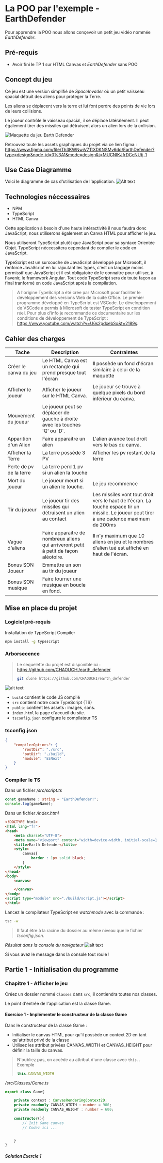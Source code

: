 # La POO par l'exemple - EarthDefender

Pour apprendre la POO nous allons conçevoir un petit jeu vidéo nommée *EarthDefender*.


## Pré-requis
- Avoir fini le TP 1 sur HTML Canvas et *EarthDefender* sans POO

## Concept du jeu
Ce jeu est une version simplifié de *SpaceInvader* où un petit vaisseau spacial détruit des aliens pour proteger la Terre.

Les aliens se déplacent vers la terre et lui font perdre des points de vie lors de leurs collisions. 

Le joueur contrôle le vaisseau spacial, il se déplace latéralement. Il peut également tirer des missiles qui détruisent alors un alien lors de la collision.

![Maquette du jeu Earth Defender](<EarthDefender maquette.png>)

Retrouvez toute les assets graphiques du projet via ce lien figma : https://www.figma.com/file/Th3KWNwiV7TtXDKNSMv6do/EarthDefender?type=design&node-id=0%3A1&mode=design&t=MUCNIKJfrDGeNUtj-1

## Use Case Diagramme
Voici le diagramme de cas d'utilisation de l'application.
![Alt text](EarthDefenderUseCase.png)

## Technologies néccessaires

- NPM
- TypeScript
- HTML Canva

Cette application à besoin d'une haute intéractivité il nous faudra donc JavaScript, nous utiliserons également un Canva HTML pour afficher le jeu.

Nous utiliseront TypeScript plutôt que JavaScript pour sa syntaxe Orientée Objet. TypeScript néccessitera cependant de compiler le code en JavaScript.

TypeScript est un surcouche de JavaScript développé par Microsoft, il renforce JavaScript en lui rajoutant les types, c'est un langage moins permissif que JavaScript et il est obligatoire de le connaitre pour utiliser, à l'avenir, le framework Angular. Tout code TypeScript sera de toute façon au final tranformé en code JavaScript après la compilation.

> A l'origine TypeScript a été crée par Microsoft pour faciliter le développement des versions Web de la suite Office. Le premier programme développé en TypeScript est VSCode. Le développement de VSCode a permis à Microsoft de tester TypeScript en condition réel. Pour plus d'info je recommande ce documentaire sur les conditions de développement de TypeScript : https://www.youtube.com/watch?v=U6s2pdxebSo&t=2189s.

## Cahier des charges
|Tache|Description|Contraintes|
|-|-|-|
| Créer le canva du jeu | Le HTML Canva est un rectangle qui prend presque tout l'écran | Il possède un fond d'écran similaire à celui de la maquette |
|Afficher le joueur| Afficher le joueur sur le HTML Canva. | Le joueur se trouve à quelque pixels du bord inférieur du canva.|
| Mouvement du joueur| Le joueur peut se déplacer de gauche à droite avec les touches 'Q' ou 'D'.|
| Apparition d'un Alien |Faire apparaitre un alien | L'alien avance tout droit vers le bas du canva.|
|Afficher la Terre | La terre possède 3 PV | Afficher les pv restant de la terre |
| Perte de pv de la terre | La terre perd 1 pv si un alien la touche |
| Mort du joueur | Le joueur meurt si un alien le touche. | Le jeu recommence |
| Tir du joueur| Le joueur tir des missiles qui détruisent un alien au contact | Les missiles vont tout droit vers le haut de l'écran. La touche espace tir un missile. Le joueur peut tirer à une cadence maximum de 200ms |
| Vague d'aliens | Faire apparaitre de nombreux aliens qui arriveront petit à petit de façon aléotoire. |  Il n'y maximum que 10 aliens en jeu et le nombres d'alien tué est affiché en haut de l'écran. |
| Bonus SON Joueur | Emmettre un son au tir du joueur |
| Bonus SON musique | Faire tourner une musique en boucle en fond. |

## Mise en place du projet

### Logiciel pré-requis
Installation de TypeScript Compiler
```bash
npm install -g typescript
```
### Arborsecence

> Le sequelette du projet est disponible ici : https://github.com/CHAOUCHI/earth_defender
>```bash
>git clone https://github.com/CHAOUCHI/earth_defender
>```

![alt text](image-1.png)
- `build` contient le code JS compilé
- `src` contient notre code TypeScript (TS)
- `public` contient les assets : images, sons.
- `index.html` la page d'accueil du site.
- `tsconfig.json` configure le compilateur TS

### tsconfig.json
```json
{
    "compilerOptions": {
        "rootDir": "./src",
        "outDir": "./build",
        "module": "ESNext"
    }
}
```
### Compiler le TS
Dans un fichier */src/script.ts*
```ts
const gameName : string = "EarthDefender!";
console.log(gameName);
```
Dans un fichier */index.html*
```html
<!DOCTYPE html>
<html lang="fr">
<head>
    <meta charset="UTF-8">
    <meta name="viewport" content="width=device-width, initial-scale=1.0">
    <title>Earth Defender</title>
    <style>
        canvas{
            border : 1px solid black;
        }
    </style>
</head>
<body>
    <canvas>

    </canvas>
</body>
<script type="module" src="./build/script.js"></script>
</html>
```

Lancez le compilateur TypeScript en *watchmode* avec la commande :
```bash
tsc -w
```
> Il faut être à la racine du dossier au même niveau que le fichier *tsconfig.json*.

*Résultat dans la console du navigateur*
![alt text](image-7.png)

Si vous avez le message dans la console tout roule !

## Partie 1 - Initialisation du programme

### Chapitre 1 - Afficher le jeu
Créez un dossier nommé `Classes` dans `src`, il contiendra toutes nos classes.

Le point d'entrée de l'application est la classe Game.

#### Exercice 1 - Implémenter le constructeur de la classe Game

Dans le constructeur de la classe Game :
- Initialiser le canvas HTML pour qu'il possède un context 2D en tant qu'attribut privé de la classe
- Utilisez les attribut privées CANVAS_WIDTH et CANVAS_HEIGHT pour définir la taille du canvas.

> N'oubliez pas, on accède au attribut d'une classe avec `this.`.
> Exemple
> ```ts
> this.CANVAS_WIDTH
>```

*/src/Classes/Game.ts*
```ts
export class Game{

    private context : CanvasRenderingContext2D;
    private readonly CANVAS_WIDTH : number = 900;
    private readonly CANVAS_HEIGHT : number = 600;
    
    constructor(){
        // Init Game canvas
        // Codez ici ...


    }
}
```

##### Solution Exercie 1
<pre>




</pre>
*/src/Classes/Game.ts*
```ts
export class Game{
    /**
     * Public attributs
     */


    /**
     * Private attributs
     */
    private context : CanvasRenderingContext2D;
    private readonly CANVAS_WIDTH : number = 900;
    private readonly CANVAS_HEIGHT : number = 600;
    
    constructor(){
        // Init Game canvas
        const canvas : HTMLCanvasElement = document.querySelector("canvas");
        canvas.height = this.CANVAS_HEIGHT;
        canvas.width = this.CANVAS_WIDTH;
        this.context = canvas.getContext("2d");
    }
}
```

J'importe ensuite la classe Game pour instancier une partie dans le fichier script.ts.

*src/script.ts*
```ts
import {Game} from "./Classes/Game.js";

const game = new Game();
```
> Pour éviter les soucis de type de fichier lors de l'import des scripts par le navigateur, précisez bien `Game.js` et non `Game.ts` dans l'import.
> Ce sera le nom final du script après compilation et c'est de ce nom dont le navigateur aura besoin.

La méthode `Game.start()` lancera le jeu c'est donc dans cette méthode que nous allons, pour l'instant, colorier le fond du jeu.

J'ajoute la méthode `Game.start()`.

#### Exercice 2 - Colorier le fond du canvas
Coloriez le fond du canvas dans la méthode `Game.start()`.

Utilisez le code hexa : `#141414` comme couleur.

*src/Classes/Game.ts*
```ts
export class Game{
    // Public attributs
    
    // Private attributs
    private context : CanvasRenderingContext2D;
    private readonly CANVAS_WIDTH : number = 900;
    private readonly CANVAS_HEIGHT : number = 600;
    
    constructor(){
        // Init Game canvas
        const canvas : HTMLCanvasElement = document.querySelector("canvas");
        canvas.height = this.CANVAS_HEIGHT;
        canvas.width = this.CANVAS_WIDTH;
        this.context = canvas.getContext("2d");
    }

    // Public methods

    public start() : void{
        //Codez ici ...

    }
}
```
##### Solution Exercice 2
<pre>



</pre>
*src/Classes/Game.ts*
```ts
export class Game{
    // Public attributs
    
    // Private attributs
    private context : CanvasRenderingContext2D;
    private readonly CANVAS_WIDTH : number = 900;
    private readonly CANVAS_HEIGHT : number = 600;
    
    constructor(){
        // Init Game canvas
        const canvas : HTMLCanvasElement = document.querySelector("canvas");
        canvas.height = this.CANVAS_HEIGHT;
        canvas.width = this.CANVAS_WIDTH;
        this.context = canvas.getContext("2d");
    }

    // Public methods

    public start() : void{
        // Clear context
        this.context.clearRect(0,0,this.CANVAS_WIDTH,this.CANVAS_HEIGHT);
        this.context.fillStyle = "#141414";
        this.context.fillRect(0,0,this.CANVAS_WIDTH,this.CANVAS_HEIGHT);
    }
}
```

Et je l'appel dans `script.ts` pour lancer le jeu.

*src/script.ts*
```ts
import {Game} from "./Classes/Game.js";

const game = new Game();
game.start();
```

*Résultat :  un canvas noir*
![alt text](image-8.png)

### Chapitre 2 - Créer et afficher un GameObject
Nous allons maintenant afficher notre premier GameObject à l'écran.

Nous allons avoir besoin d'image pour nos `GameObjects`.
Vous pouvez donc copier les assets graphiques qui se trouve dans le lien figma dans un dossier `/public/assets/images`.
Voici une image par défaut pour les GameObject

*DefaultGameObject.png*
![alt text](DefaultGameObject.png)

> Si vous utilisez le sequelette de l'appli vous avez d'office tout les assets inclus.

Importez l'image dans le fichier index.html

*index.html*
```html
<!DOCTYPE html>
<html lang="fr">
<head>
    <meta charset="UTF-8">
    <meta name="viewport" content="width=device-width, initial-scale=1.0">
    <title>Earth Defender</title>
    <style>
        canvas{
            border : 1px solid black;
        }
    </style>
</head>
<body>
    <img src="./public/images/DefaultGameObject.png" id="asset_default" hidden>
    <canvas>

    </canvas>
</body>
<script type="module" src="./build/script.js"></script>
</html>
```

#### Attendre le chargement des images

Le jeu doit se lancer une fois toutes les images chargées.
Il faut donc attendre le chargement de la page avec la fonction `window.onload` avant de démarrer le jeu.

*/src/script.ts*
```ts
import {Game} from "./Classes/Game.js";

window.onload = ()=>{
    const game = new Game();
    game.start();
}
```

#### Créer un GameObject

En POO tout doit être une classe. Chaque classe à sa propre résponsiabilité. Game s'occupe de l'affichage correcte du Jeu et de ses éléments. La classe GameObject quant a elle s'occupe d'un GameObject : sa position, son image, sa vie.

Dans un dossier */src/Classes/GameObjects* créez un fichier nommé *GameObject.ts*

*src/Classes/GameObjects/GameObject.ts*
```ts
export class GameObject{

    constructor(){
    }
}
```

#### La position d'un GameObject
La position d'un GameObject est défini par deux number x et y.
Créez donc un interface Position qui possède deux attributs x et y;

*/src/Classes/Position.ts*
```ts
export interface Position{
    x : number;
    y : number;
}
```

Ajoutez ensuite une position à notre GameObject.

*/src/Classes/GameObjects/GameObject.ts*
```ts
import { Position } from "../Position.js";

export class GameObject{
    
    private position : Position;
    
    constructor(){
        this.position = {
            x : 0,
            y : 0
        };
    }
}
```

En POO la chose la plus important est l'encapsulation. Les attributs d'une classe sont privés et pourront éventuellement être modifiés via des méthodes publiques *getter* et *setter*.

#### L'image d'un GameObject

> Assurez vous qu'une balise image avec pour id *asset_default* existe dans le index.html

Notre jeu contiendra de nombreux assets graphique. En POO chaque classe a sa propre responsabilité; il faut donc créer une classe `Assets` qui gère les assets graphiques.

*/src/Classes/Assets.ts*
```ts
export class Assets{
    public static getDefaultImage(){
        const image : HTMLImageElement = document.querySelector("img#asset_default");
        if(image == null){
            throw Error("No assets found");
        }
        return image;
    }
}
```
> Notez que nous provoquons une erreur si l'image n'est pas trouvée. La bonne pratique veux que l'on privilégie `throw` en cas d'erreur plutôt qu'une valeur de retour comme `null` ou `false`.

> Assets n'est qu'une facade pour récupérer des données à l'inverse de GameObject qui représente un élément du jeu. Je ne vais donc jamais directement instancier la classe Assets, ses méthodes sont donc *static*.
> Une méthode static est accéssible directement en tant qu'attribut de la classe. Pas besoin donc de l'instancier avec `new`.

Une fois la fonction *getter* ajoutée je peux m'en servir dans le constructeur de `GameObject`.

```ts
import { Assets } from "../Assets.js";
import { Position } from "../Position.js";

export class GameObject{
    
    private position : Position;
    private image : HTMLImageElement;
    
    constructor(){
        this.position = {
            x : 0,
            y : 0
        };
        this.image = Assets.getDefaultImage();
    }
}
```
#### Affichage du GameObject
Pour afficher le `GameObject` je veux ajouter une méthode `draw` à la classe `Game` qui utilise la méthode `context.drawImage()`.

J'ai besoin d'une image et de la position du GameObject pour dessiner un GameObject dans le canvas. Seulement ces données sont privées. Je vais donc créer des *getter* dans la classe GameObject.

```ts
import { Assets } from "../Assets.js";
import { Position } from "../Position.js";

export class GameObject{
    
    private position : Position;
    private image : HTMLImageElement;
    
    constructor(){
        this.position = {
            x : 0,
            y : 0
        };
        this.image = Assets.getDefaultImage();
    }

    // Getter d'image et de position
    public getImage() : HTMLImageElement{
        return this.image;
    }
    public getPosition() : Position{
        return this.position;
    }
}
```

J'ajoute ensuite la méthode `Game.draw` pour dessiner un GameObject.

Elle prend  en paramètre un GameObject et le dessine avec la méthode `context.drawImage()` :

##### Exercice 3 - Dessiner un GameObject
Completez la méthode Game.draw() en utilisant `this.context.drawImage()` pour dessiner le `GameObject` passé en paramètre de la méthode.

```ts
import { GameObject } from "./GameObjects/GameObject.js";

export class Game{
    // Public attributs
    
    // Private attributs
    private context : CanvasRenderingContext2D;
    private readonly CANVAS_WIDTH : number = 900;
    private readonly CANVAS_HEIGHT : number = 600;
    
    constructor(){
        // Init Game canvas
        const canvas : HTMLCanvasElement = document.querySelector("canvas");
        canvas.height = this.CANVAS_HEIGHT;
        canvas.width = this.CANVAS_WIDTH;
        this.context = canvas.getContext("2d");
    }

    // Public methods

    public start() : void{
        // Clear context
        this.context.clearRect(0,0,this.CANVAS_WIDTH,this.CANVAS_HEIGHT);
        this.context.fillStyle = "#141414";
        this.context.fillRect(0,0,this.CANVAS_WIDTH,this.CANVAS_HEIGHT);
    }

    //  La fonction draw qui affiche un gameObject
    private draw(gameObject : GameObject){
        // Codez ici
        // ...
    }
}
```
##### Solution Exercice 3
```ts
import { GameObject } from "./GameObjects/GameObject.js";

export class Game{
    // Public attributs
    
    // Private attributs
    private context : CanvasRenderingContext2D;
    private readonly CANVAS_WIDTH : number = 900;
    private readonly CANVAS_HEIGHT : number = 600;
    
    constructor(){
        // Init Game canvas
        const canvas : HTMLCanvasElement = document.querySelector("canvas");
        canvas.height = this.CANVAS_HEIGHT;
        canvas.width = this.CANVAS_WIDTH;
        this.context = canvas.getContext("2d");
    }

    // Public methods

    public start() : void{
        // Clear context
        this.context.clearRect(0,0,this.CANVAS_WIDTH,this.CANVAS_HEIGHT);
        this.context.fillStyle = "#141414";
        this.context.fillRect(0,0,this.CANVAS_WIDTH,this.CANVAS_HEIGHT);
    }

    //  La fonction draw qui affiche un gameObject
    private draw(gameObject : GameObject){
        this.context.drawImage(
            gameObject.getImage(),
            gameObject.getPosition().x,
            gameObject.getPosition().y,
            gameObject.getImage().width,
            gameObject.getImage().height
        );
    }
}
```

Il ne me reste plus qu'à utiliser cette méthode dans la méthode `Game.start()`.

```ts
public start() : void{
        // Clear context
        this.context.clearRect(0,0,this.CANVAS_WIDTH,this.CANVAS_HEIGHT);
        this.context.fillStyle = "#141414";
        this.context.fillRect(0,0,this.CANVAS_WIDTH,this.CANVAS_HEIGHT);

        // J'instancie un GameObject
        const gameObject = new GameObject();
        // Je le déssine
        this.draw(gameObject);
}
```

*Résultat un beau game object*
![alt text](image-9.png)

## Partie 2 - La boucle d'événement
La boucle d'événement est une fonction qui est appelée en boucle à un certain interval de temps.

Elle contiendra toute les actions qui doivent perdurer tout au long du jeu comme les déplacements, les inputs et les collisions.

Chaque tour de la boucle est une `frame` de jeu.

### Chapitre 3 - La boucle d'événement
Pour l'instant nous allons simplement afficher un `console.log()` en boucle toute les 10ms (soit 100fps).

Ajoutez la méthode privée `loop()` dans la classe Game.
```ts
private loop(){
    setInterval(()=>{
        console.log("Frame!");
    },10);
    // 1frame/10ms ---> 100frames/1000ms ---> 100frames/1s
}
```
Puis appelez la dans `Game.start()` :
```ts
import { GameObject } from "./GameObjects/GameObject.js";

export class Game{
    // Public attributs
    
    // Private attributs
    private context : CanvasRenderingContext2D;
    private readonly CANVAS_WIDTH : number = 900;
    private readonly CANVAS_HEIGHT : number = 600;
    
    constructor(){
        // Init Game canvas
        const canvas : HTMLCanvasElement = document.querySelector("canvas");
        canvas.height = this.CANVAS_HEIGHT;
        canvas.width = this.CANVAS_WIDTH;
        this.context = canvas.getContext("2d");
    }

    // Public methods
    public start() : void{
        // Clear context
        this.context.clearRect(0,0,this.CANVAS_WIDTH,this.CANVAS_HEIGHT);
        this.context.fillStyle = "#141414";
        this.context.fillRect(0,0,this.CANVAS_WIDTH,this.CANVAS_HEIGHT);

        const gameObject = new GameObject();
        this.draw(gameObject);
        
        
        // Start the game loop
        this.loop();
    
    
    }
    
    private draw(gameObject : GameObject){
        this.context.drawImage(
            gameObject.getImage(),
            gameObject.getPosition().x,
            gameObject.getPosition().y,
            gameObject.getImage().width,
            gameObject.getImage().height
        );
    }

    private loop(){
        setInterval(()=>{
            console.log("Frame!");
        },10); 
        // 1frame/10ms ---> 100frames/1000ms ---> 100frames/1s
    }
}
```

### Chapitre 4 - Afficher le joueur
Le joueur est un `GameObject`. Seulement à l'avenir nous aurons de nombreux autres `GameObject` comme des Aliens, des Laser, etc.

Il nous faut donc créer un classe `Player` qui est une spécialisation de la classe `GameObject`. Elle possèdera toutes les capacitées spécifique au `Player` sans pour autant définir celles des autres `GameObjects`.

#### L'asset image du Player
Ajoutez l'asset dans le `index.html` et ajoutez un *getter* dans la classe `Assets`.
```html
<!DOCTYPE html>
<html lang="fr">
<head>
    <meta charset="UTF-8">
    <meta name="viewport" content="width=device-width, initial-scale=1.0">
    <title>Earth Defender</title>
    <style>
        canvas{
            border : 1px solid black;
        }
    </style>
</head>
<body>
    <img src="./public/images/DefaultGameObject.png" id="asset_default" hidden>
    <img src="./public/images/Player.png" id="asset_player" hidden>
    <canvas>

    </canvas>
</body>
<script type="module" src="./build/script.js"></script>
</html>
```

##### Exercice 4 - la méthode getPlayerImage()
Ajoutez une autre méthode static à la classe `Assets` qui renvoie l'image `Player.png`.

*/src/Classes/Assets.ts*
```ts
export class Assets{
    public static getDefaultImage() : HTMLImageElement{
        const image : HTMLImageElement = document.querySelector("img#asset_default");
        if(image == null){
            throw Error("No assets found");
        }
        return image;
    }
    // Ajout du getter d'asset player
    public static getPlayerImage() : HTMLImageElement{
        // Codez ici ...



    }
}
```

##### Solution Exercice 4
<pre>





</pre>

*/src/Classes/Assets.ts*
```ts
export class Assets{
    public static getDefaultImage() : HTMLImageElement{
        const image : HTMLImageElement = document.querySelector("img#asset_default");
        if(image == null){
            throw Error("No assets found");
        }
        return image;
    }
    // Ajout du getter d'asset player
    public static getPlayerImage() : HTMLImageElement{
        const image : HTMLImageElement = document.querySelector("img#asset_player");
        if(image == null){
            throw Error("No assets found");
        }
        return image;
    }
}
```

#### Fournir le jeu au GameObject
Les `GameObjects` auront parfois besoin d'infos venant du jeu comme la taille du canvas par exemple.

Il faut donc modifier le constructeur de `GameObject` pour qu'il prennent en paramètre l'instance de `Game`.

*/src/Classes/GamesObjets/GameObject.ts*
```ts
private game : Game;
constructor(game : Game){
    this.position = {
        x : 0,
        y : 0
    };
    this.image = Assets.getDefaultImage();
    this.game = game;
}
```

Et je lui rajoute un *getter* public pour que les `GameObjects` puissent accéder au `Game`.

```ts
public getGame() : Game{
    return this.game;
}
```

Je rajoute également les *setters* de position et d'image pour que la classe fille `Player` définisse sa propre image et sa propre position.

> En effet un attribut privé est privé même de ses enfants.

Classe complète :
```ts
import { Assets } from "../Assets.js";
import { Game } from "../Game.js";
import { Position } from "../Position.js";

export class GameObject{
    
    private position : Position;
    private image : HTMLImageElement;
    private game : Game;
    constructor(game : Game){
        this.position = {
            x : 0,
            y : 0
        };
        this.image = Assets.getDefaultImage();
        this.game = game;
    }

    public getImage() : HTMLImageElement{
        return this.image;
    }
    public getPosition() : Position{
        return this.position;
    }
    public getGame() : Game{
        return this.game;
    }
    public setImage(image : HTMLImageElement){
        this.image = image;
    }
    public setPosition(position : Position){
        this.position = position;
    }
}
```

#### La classe Player hérite de GameObject
Pour créer la classe `Player` à partir de la classe `GameObject` nous allons la faire hériter de `GameObject` avec le mot clé `extends`;
```ts
import { GameObject } from "./GameObject.js";

export class Player extends GameObject{
}
```

Nous voulons que le `Player` puissent gérer indépendement son initialisation (image, position).

Pour ceci la classe `GameObject` va lui fournir une méthode auquel lui seul aura accès. Une méthode `protected`.

> Les méthodes `protected` sont des méthodes accéssibles uniquement de la classe mère et de ses enfants.

Dans la classe `GameObject` ajoutez une méthode `protected start()` :

*/src/Classes/GameObjects/GameObject.ts*
```ts
protected start(){ }
```
J'appel ensuite cette méthode dans le constructeur.
```ts
constructor(game : Game){
    this.position = {
        x : 0,
        y : 0
    };
    this.image = Assets.getDefaultImage();
    this.game = game;
    // J'appel start
    this.start();
}
```
Je laisse la méthode `start` vide car se sera à une classe fille comme `Player`, `Alien` ou `Laser` de la remplir avec n'importe quelle actions qu'elles voudra effectuer.

Dans le cas de Player, il veut définir sa propre image et sa position en bas au centre de l'écran.

Je remplis (j'implémente) donc la méthode `start` dans la Player.

##### Exercice 5 - Positioner le joueur
Grâce à la méthode GameObject.setPosition() et au constante CANVAS.WIDTH et CANVAS_HEIGHT positionez le joueur au centre bas du canvas à 10px du bord.

```ts
import { Assets } from "../Assets.js";
import { GameObject } from "./GameObject.js";

export class Player extends GameObject{
    protected start(): void {
        this.setImage(Assets.getPlayerImage());
        // Codez ici ....



    }
}
```

##### Solution Exercice 5
<pre>








</pre>

```ts
import { Assets } from "../Assets.js";
import { GameObject } from "./GameObject.js";

export class Player extends GameObject{
    protected start(): void {
        this.setImage(Assets.getPlayerImage());
        this.setPosition({
            x : this.getGame().CANVAS_WIDTH/2,
            y : this.getGame().CANVAS_HEIGHT - this.getImage().height - 10
        });
    }
}
```

#### Dessiner le joueur 
De la même façon que j'ai dessiné un `GameObject` par défaut tout à l'heure je créer un `Player` dans la méthode `Game.start()`.


#### Exercice 6 - Dessiner le joueur
Complétez le code ci-dessous pour déssiner le joueur.

Le `player` est un attribut privée de la classe `Game`.

```ts
private player : Player;
public start() : void{
        this.context.clearRect(0,0,this.CANVAS_WIDTH,this.CANVAS_HEIGHT);
        this.context.fillStyle = "#141414";
        this.context.fillRect(0,0,this.CANVAS_WIDTH,this.CANVAS_HEIGHT);

        // J'instancie le Player avec new
        // codez ici..

        // Je le dessine avec this.draw
        // codez ici..

        this.loop();
    }
```
#### Solution Exercice 6
<pre>









</pre>
```ts
private player : Player;
public start() : void{
        this.context.clearRect(0,0,this.CANVAS_WIDTH,this.CANVAS_HEIGHT);
        this.context.fillStyle = "#141414";
        this.context.fillRect(0,0,this.CANVAS_WIDTH,this.CANVAS_HEIGHT);

        // J'instancie le GameObject
        this.player = new Player(this);
        // Je le dessine
        this.draw(player);

        this.loop();
    }
```

### Chapitre 5 - Déplacer le joueur
Pour déplacer le joueur je dois :
- Modifier la position du joueur à chaque *frame* dans la boucle d'événement.
- Redessiner le joueur à chaque *frame* de la boucle d'évenement

#### Effectuer une action à chaque frame
Nous voulons donner au `Player` la liberté de mettre à jour sa position à chaque *frame* du jeu.

Pour ceci nous allons, comme pour `GameObject.start()`, créer une méthode `protected` nommée `GameObject.update()` qui sera appelée à chaque frame dans le `setInterval()`.

*Dans GameObject.ts*
```ts
protected update(){}
```

Il faut appeler cette méthode dans le `setInterval` de la méthode `Game.loop()`. 
La méthode `GameObject.update()` étant `protected` il nous faut ajouter un méthode publique pour y accéder depuis `Game`.
```ts
protected update(){}
public callUpdate(){
    this.update();
}
```

Nous pouvons ensuite appeler la méthode `callUpdate` à chaque frame.

```ts
    private loop(){
        setInterval(()=>{
            console.log("Frame!");
            
            this.player.callUpdate();

        },10); // 1frame/10ms ---> 100frames/1000ms ---> 100frames/1s
    }
```

La méthode `GameObject.update` permet maintenant à n'importe quel `GameObject` d'effectuer des actions à chaque frame.

C'est une partie centrale de notre jeu.

#### Exercice 7 - Déplacer le joueur

Déplaçez le joueur de *10px* par *frame* dans la méthode `GameObject.update()`.

```ts
import { Assets } from "../Assets.js";
import { Input } from "../Input.js";
import { GameObject } from "./GameObject.js";

export class Player extends GameObject{
    private speed : number = 10;

    protected start(): void {
        this.setImage(Assets.getPlayerImage());
        this.setPosition({
            x : this.getGame().CANVAS_WIDTH/2,
            y : this.getGame().CANVAS_HEIGHT - this.getImage().height - 10
        });
    }
    protected update(): void {
        // Codez ici ...



    }
}
```

#### Solution Exercice 7
<pre>











</pre>
```ts
import { Assets } from "../Assets.js";
import { Input } from "../Input.js";
import { GameObject } from "./GameObject.js";

export class Player extends GameObject{
    private speed : number = 10;

    protected start(): void {
        this.setImage(Assets.getPlayerImage());
        this.setPosition({
            x : this.getGame().CANVAS_WIDTH/2,
            y : this.getGame().CANVAS_HEIGHT - this.getImage().height - 10
        });
    }
    protected update(): void {
        this.setPosition({
            x : this.getPosition().x += this.speed,
            y : this.getPosition().y
        })
    }
}
```

La position du joueur est maintenant mise à jour à chaque *frame*.

*Mais le joueur n'est pas redessiné à chaque frame*.

Il faut donc le faire :

*/src/Classes/Games.ts*
```ts
private loop(){
    setInterval(()=>{
        console.log("Frame!");
        // J'efface la frame précedente.
        this.context.clearRect(0,0,this.CANVAS_WIDTH,this.CANVAS_HEIGHT);
        this.context.fillStyle = "#141414";
        this.context.fillRect(0,0,this.CANVAS_WIDTH,this.CANVAS_HEIGHT);
        
        //  Je redessine le joueur à chaque frame
        this.draw(this.player);

        // Je met à jour le joueur
        this.player.callUpdate();

    },10); // 1frame/10ms ---> 100frames/1000ms ---> 100frames/1s
}
```
Le joueur devrait à présent se déplacer tout seul vers la droite de l'écran.

### Chapitre 6 - Lire les inputs du clavier
#### Exercice 8 - Lire les inputs du clavier
Au même titre que la classe `Assets` s'occupe des images la classe `Input` s'occupe des entrées du clavier.

Dans la méthode `Input.listen()` réagisez au événements `keydown` et `keyup` pour définir la valeur de axisX.

- Si le joueur n'appuie sur aucune touche **axisX est égal à 0**
- Si le joueur appuie sur `d` ou `D` **axisX est égal à 1**
- Si le joueur appuie sur `q` ou `Q` **axisX est égal à -1**

*/src/Classes/Input.ts*
```ts
export class Input{
    private static axisX : Direction = 0;
    public static getAxisX(){
        return this.axisX;
    }
    public static listen(){
        // Codez ici ...


















    }
}

type Direction = 0 | 1 | -1;
```

#### Solution Exercice 8
<pre>












</pre>

*/src/Classes/Input.ts*
```ts
export class Input{
    private static axisX : Direction = 0;
    public static getAxisX(){
        return this.axisX;
    }
    public static listen(){
        // Key Down
        document.addEventListener("keydown",(event)=>{
            switch (event.key) {
                // Go right
                case "d":
                case "D":
                    Input.axisX = 1;
                    break;
                // Go left
                case "q":
                case "Q":
                    Input.axisX = -1;
                    break;
                default:
                    break;
            }
        });

        // Key Realeased
        document.addEventListener("keyup",(event)=>{
            switch (event.key) {
                // Player Stops
                case "d":
                case "D":
                case "q":
                case "Q":
                    Input.axisX = 0;
                break;
                default:
                    break;
            }
        });
    }
}

type Direction = 0 | 1 | -1;
```

Il faut maintenant écouter les *inputs*.

J'appel la méthode `Input.listen()` dans la méthode `Game.start()` pour écouter les input clavier du joueur.
```ts
 // Public methods
    public start() : void{
        // Clear context
        this.context.clearRect(0,0,this.CANVAS_WIDTH,this.CANVAS_HEIGHT);
        this.context.fillStyle = "#141414";
        this.context.fillRect(0,0,this.CANVAS_WIDTH,this.CANVAS_HEIGHT);

        this.player = new Player(this);
        this.draw(this.player);

        // Listen to input
        Input.listen();
        // Start game loop
        this.loop();
    }
```

#### Exercice 9 - Utilisez l'axisX pour déplacer le Player

La méthode `Input.getAxisX()` permet de savoir si le joueur va à gauche ou à droite via une `Direction` (0, 1 ou -1).

- 0 signifie immobile
- -1, la gauche
- 1, la droite

Je peux multiplier cette direction par la vitesse de déplacement du joueur pour le faire bouger à droite ou à gauche.
> Un canvas HTML possède deux axes X et Y avec pour origine 0,0 en haut à gauche.


***Déplacez le joueur en fonction des *inputs* du clavier grâce à la méthode `Input.getAxis()`.***

*/src/Classes/GameObjects/Player.ts*
```ts
import { Assets } from "../Assets.js";
import { Input } from "../Input.js";
import { GameObject } from "./GameObject.js";

export class Player extends GameObject{
    private speed : number = 10;

    protected start(): void {
        this.setImage(Assets.getPlayerImage());
        this.setPosition({
            x : this.getGame().CANVAS_WIDTH/2,
            y : this.getGame().CANVAS_HEIGHT - this.getImage().height - 10
        });
    }
    protected update(): void {
        // Codez ici ...



    }
}
```

#### Solution Exercice 9
<pre>












</pre>

*/src/Classes/GameObjects/Player.ts*
```ts
import { Assets } from "../Assets.js";
import { Input } from "../Input.js";
import { GameObject } from "./GameObject.js";

export class Player extends GameObject{
    private speed : number = 10;

    protected start(): void {
        this.setImage(Assets.getPlayerImage());
        this.setPosition({
            x : this.getGame().CANVAS_WIDTH/2,
            y : this.getGame().CANVAS_HEIGHT - this.getImage().height - 10
        });
    }
    protected update(): void {
        this.setPosition({
            x : this.getPosition().x += this.speed*Input.getAxisX(),
            y : this.getPosition().y
        })
    }
}
```

Le joueur devrait maintenant être capable de bouger de gauche à droite en fonction des *inputs* du clavier.

## Partie 3 - Une infinité de GameObjects !
Nous avons presque fini de mettre en place les bases de notre jeu.

### Chapitre 7 - Ajouter les aliens
Nous avons une joueur qui se déplace, il nous manque maintenant une horde d'Alien qui fonce sur lui.

Pour faire apparaitre ces aliens il va falloir :
- Coder un alien via la classe `Alien`. Elle hérite de `GameObject`.
- Faire apparaitre un `Alien` qui fonce vers le bas du canvas.
- Définir le nombre d'alien via un attribut privée de la classe `Game`.
- Créer un tableau de `GameObject` et ajouter le joueur et les aliens dedans
- Parcourir le tableau de `GameObject` à chaque frame : mettre à jour et redessiner tout les `GameObject` (player et aliens compris) : utilisez `Game.draw() et GameObject.callupdate()`

#### Coder un Alien
Pour commencez il faut coder un Alien qui descend vers le bas du canvas à chaque frame.

> N'oubliez pas d'ajouter l'asset `Alien.png` dans `index.html` et donc un nouveau getter dans la classe `Assets`.

##### Exercice 10 - Position aléatoire et mouvement de l'Alien

```ts
import { Assets } from "../Assets.js"
import { GameObject } from "./GameObject.js"

export class Alien extends GameObject{
    private speed : number = 1;

    protected start(): void {
        // Définissez l'image de l'alien
        // Codez ici ...


        // Faite le apparaitre à une position aléatoire dans le canvas
        // Codez ici ...


    }

    protected update(): void {
        // Faite avancer l'alien vers le bas du Canvas
        // Codez ici ...   
        
        
    }
}
```

##### Solution Exercice 10
<pre>












</pre>

```ts
import { Assets } from "../Assets.js"
import { GameObject } from "./GameObject.js"

export class Alien extends GameObject{
    private speed : number = 1;

    protected start(): void {
        // Définissez l'image de l'alien
        this.setImage(Assets.getAlienImage());
        // Faite le apparaitre à une position aléatoire dans le canvas
        this.setPosition({
            x : Math.random() * this.getGame().CANVAS_WIDTH,
            y : Math.random() * this.getGame().CANVAS_HEIGHT /4 - 50,
        });
    }

    protected update(): void {
        // Faite avancer l'alien vers le bas du Canvas
        this.setPosition({
            x : this.getPosition().x,
            y : this.getPosition().y +=this.speed
        })
    }
}
```

#### Faire apparaitre un alien dans le jeu
Pour faire appariatre un `GameObject` dans le jeu il faut
- L'instancier dans `Game.start()` en créant un nouvelle attribut privé.
- Le dessiner dans `Game.loop()` avec `Game.draw()` pour qu'il reste affiché à l'écran.
- Le mettre à jour dans `Game.loop()` avec `GameObject.callUpdate()` pour le faire se déplacer.

Ajoutez un attirbut privé dans la classe Game pour l'alien.
```ts
private alien : Alien;
```
Instanciez et dessinez l'Alien dans `Game.start()`
```ts
    // Public methods
    public start() : void{
        // Clear context
        this.context.clearRect(0,0,this.CANVAS_WIDTH,this.CANVAS_HEIGHT);
        this.context.fillStyle = "#141414";
        this.context.fillRect(0,0,this.CANVAS_WIDTH,this.CANVAS_HEIGHT);

        this.player = new Player(this);
        this.draw(this.player);

        // Instanciation de l'alien
        this.alien = new Alien(this);
        this.draw(this.alien);

        // Listen to input
        Input.listen();
        // Start game loop
        this.loop();
    }
```

Mettez à jour l'alien en appelant sa méthode `callUpdate()` dans `Game.loop()` et redessinez le avec la méthode `Game.draw()`.

```ts
    private loop(){
        setInterval(()=>{
            console.log("Frame!");
            // Clear context
            this.context.clearRect(0,0,this.CANVAS_WIDTH,this.CANVAS_HEIGHT);
            this.context.fillStyle = "#141414";
            this.context.fillRect(0,0,this.CANVAS_WIDTH,this.CANVAS_HEIGHT);

            this.player.callUpdate();
            this.draw(this.player);
            
            this.alien.callUpdate();
            this.draw(this.alien);

        },10); 
    }
```

La classe `Game` finale :
```ts
import { Alien } from "./GameObjects/Alien.js";
import { GameObject } from "./GameObjects/GameObject.js";
import { Player } from "./GameObjects/Player.js";
import { Input } from "./Input.js";

export class Game{
    // Public attributs
    public readonly CANVAS_WIDTH : number = 900;
    public readonly CANVAS_HEIGHT : number = 600;
    
    // Private attributs
    private context : CanvasRenderingContext2D;
    private player : Player;
    private alien : Alien;
    
    constructor(){
        // Init Game canvas
        const canvas : HTMLCanvasElement = document.querySelector("canvas");
        canvas.height = this.CANVAS_HEIGHT;
        canvas.width = this.CANVAS_WIDTH;
        this.context = canvas.getContext("2d");
    }

    public start() : void{
        // Clear context
        this.context.clearRect(0,0,this.CANVAS_WIDTH,this.CANVAS_HEIGHT);
        this.context.fillStyle = "#141414";
        this.context.fillRect(0,0,this.CANVAS_WIDTH,this.CANVAS_HEIGHT);

        this.player = new Player(this);
        this.draw(this.player);

        this.alien = new Alien(this);
        this.draw(this.alien);

        // Listen to input
        Input.listen();
        // Start game loop
        this.loop();
    }
    
    private draw(gameObject : GameObject){
        this.context.drawImage(
            gameObject.getImage(),
            gameObject.getPosition().x,
            gameObject.getPosition().y,
            gameObject.getImage().width,
            gameObject.getImage().height
        );
    }

    private loop(){
        setInterval(()=>{
            console.log("Frame!");
            // Clear context
            this.context.clearRect(0,0,this.CANVAS_WIDTH,this.CANVAS_HEIGHT);
            this.context.fillStyle = "#141414";
            this.context.fillRect(0,0,this.CANVAS_WIDTH,this.CANVAS_HEIGHT);

            this.player.callUpdate();
            this.draw(this.player);
            
            this.alien.callUpdate();
            this.draw(this.alien);

        },10); 
    }
}
```

#### Faire apparaitre plusieurs Aliens
Nous commençons à être à l'aise avec la création de `GameObject`.

Il est temps d'en faire apparaitre plusieurs.

Au lieu de créer un attribut privé pour chaque `GameObject` nous allons créer un tableau de `GameObject` dans la classe `Game`.

```ts
export class Game{
    // Public attributs
    
    // Private attributs
    private context : CanvasRenderingContext2D;
    public readonly CANVAS_WIDTH : number = 900;
    public readonly CANVAS_HEIGHT : number = 600;

    private player : Player;
    // Ajoutez un tableau vide de GameObject
    private gameObjects : GameObject[] = [];

    // ...
}
```

Pour rajouter un `GameObject` dans le tableau des `GameObjects` il suffit de faire un `gameObjects.push()`.

Nous allons créer une méthode pour ça. La méthode `Game.instanciate()`

Dans la classe `Game` ajoutez :
```ts
public instanciate(gameObject : GameObject) : void{
    this.gameObjects.push(gameObject);
}
```

Pour redessiner tout les `GameObjects` à chaque *frame* il faut parcourir le tableau dans la boucle d'événement.

Il faut également appeler la méthode `GameObject.callUpdate()` pour mettre à jour les `GameObjects`.


##### Exercice 11 - Parcourir les `GameObjects`
```ts
private loop(){
        setInterval(()=>{
            console.log("Frame!");
            // Clear context
            this.context.clearRect(0,0,this.CANVAS_WIDTH,this.CANVAS_HEIGHT);
            this.context.fillStyle = "#141414";
            this.context.fillRect(0,0,this.CANVAS_WIDTH,this.CANVAS_HEIGHT);
            
            // Pour chaque gameObjects
            // Mettez les à jour et redessiné les
            // Codez ici ..

        },10); 
    }
```

##### Solution Exercice 11
<pre>












</pre>
```ts
private loop(){
        setInterval(()=>{
            console.log("Frame!");
            // Clear context
            this.context.clearRect(0,0,this.CANVAS_WIDTH,this.CANVAS_HEIGHT);
            this.context.fillStyle = "#141414";
            this.context.fillRect(0,0,this.CANVAS_WIDTH,this.CANVAS_HEIGHT);
            
            this.gameObjects.forEach(go=>{
                go.callUpdate();
                this.draw(go);
            })

        },10); 
    }
```

Tout les `GameObject` doivent être contenu dans le tableau de `GameObjects` pour être détectés par la boucle d'événement, il nous faut donc mettre à jour le code de la fonction `Game.start()` pour rajouter notre `player` dans ce tableau.

```ts
    // Public methods
    public start() : void{
        // Clear context
        this.context.clearRect(0,0,this.CANVAS_WIDTH,this.CANVAS_HEIGHT);
        this.context.fillStyle = "#141414";
        this.context.fillRect(0,0,this.CANVAS_WIDTH,this.CANVAS_HEIGHT);

        this.player = new Player(this);
        // J'aoute le player au tableau de GameObject
        this.instanciate(this.player);

        // Listen to input
        Input.listen();
        // Start game loop
        this.loop();
    }
```


Je défini le nombre d'aliens en tant qu'attribut privé de Game.
```ts
private nbAliens : number = 10;
```
Enfin nous pouvons instancier plusieurs `Aliens` via une boucle *for*.

##### Exercice 12 - Instancier les 10 aliens 
Instacier 10 aliens dans le tableaux de gameObjects à l'aide de la méthode `Game.instantiate()`.
```ts
public start() : void{
    // Clear context
    this.context.clearRect(0,0,this.CANVAS_WIDTH,this.CANVAS_HEIGHT);
    this.context.fillStyle = "#141414";
    this.context.fillRect(0,0,this.CANVAS_WIDTH,this.CANVAS_HEIGHT);

    this.player = new Player(this);
    this.instanciate(this.player)

    // Instancier 10 aliens 
    // Codez ici ...

    // Listen to input
    Input.listen();
    // Start game loop
    this.loop();
}
```
#####  Solution Exercice 12
<pre>










</pre>
```ts
public start() : void{
    // Clear context
    this.context.clearRect(0,0,this.CANVAS_WIDTH,this.CANVAS_HEIGHT);
    this.context.fillStyle = "#141414";
    this.context.fillRect(0,0,this.CANVAS_WIDTH,this.CANVAS_HEIGHT);

    this.player = new Player(this);
    this.instanciate(this.player)

    for (let i = 0; i < this.nbAliens; i++) {
        this.instanciate(new Alien(this));
    }

    // Listen to input
    Input.listen();
    // Start game loop
    this.loop();
}
```
*Résultat une vague aléatoire d'aliens*
![alt text](image-10.png)


*Classe `Game` finale :*
```ts
import { Alien } from "./GameObjects/Alien.js";
import { GameObject } from "./GameObjects/GameObject.js";
import { Player } from "./GameObjects/Player.js";
import { Input } from "./Input.js";

export class Game{
    // Public attributs
    public readonly CANVAS_WIDTH : number = 900;
    public readonly CANVAS_HEIGHT : number = 600;
    
    // Private attributs
    private context : CanvasRenderingContext2D;
    private nbAliens : number = 10;
    private player : Player;
    private gameObjects : GameObject[] = [];
    
    constructor(){
        // Init Game canvas
        const canvas : HTMLCanvasElement = document.querySelector("canvas");
        canvas.height = this.CANVAS_HEIGHT;
        canvas.width = this.CANVAS_WIDTH;
        this.context = canvas.getContext("2d");
    }

    public start() : void{
        // Clear context
        this.context.clearRect(0,0,this.CANVAS_WIDTH,this.CANVAS_HEIGHT);
        this.context.fillStyle = "#141414";
        this.context.fillRect(0,0,this.CANVAS_WIDTH,this.CANVAS_HEIGHT);
    
        this.player = new Player(this);
        this.instanciate(this.player)
    
        for (let i = 0; i < this.nbAliens; i++) {
            this.instanciate(new Alien(this));
        }
    
        // Listen to input
        Input.listen();
        // Start game loop
        this.loop();
    }
    public instanciate(gameObject : GameObject) : void{
        this.gameObjects.push(gameObject);
    }   
    
    private draw(gameObject : GameObject){
        this.context.drawImage(
            gameObject.getImage(),
            gameObject.getPosition().x,
            gameObject.getPosition().y,
            gameObject.getImage().width,
            gameObject.getImage().height
        );
    }

    private loop(){
        setInterval(()=>{
            console.log("Frame!");
            // Clear context
            this.context.clearRect(0,0,this.CANVAS_WIDTH,this.CANVAS_HEIGHT);
            this.context.fillStyle = "#141414";
            this.context.fillRect(0,0,this.CANVAS_WIDTH,this.CANVAS_HEIGHT);
            
            this.gameObjects.forEach(go=>{
                go.callUpdate();
                this.draw(go);
            });

        },10); 
    }
}
```

### Chapitre 8 - Ajouter les étoiles
Il faut maintenant ajoutez des étoiles dans le fond pour la déco.

Pour ce faire suivez la même procédure que pour faire apparaitre plusieurs `Aliens`.

1 - Faire apparaitre des étoiles statiques en fond de façon aléatoire.
2 - Faire descendre les étoiles vers le bas et repositionées les en haut du canvas quand elle dépasses de l'écran. Ainsi nous auront l'impression qu'elles défiles sous le joueur.

##### Exercice 13 - Instancier des étoiles
Pour cette exercice vous devez êtres plus autonome. Il vous faudra créer la classe `Star` par vous-même de A à Z.

***Créez une classe `Star` qui hérite de `GameObject` et instanciez 100 étoiles dans le jeu.***

- Un `Star` à une position aléatoire dans le canvas
- Une `Star` défile lentement vers le bas du canvas
- Quand une `Star` dépasse le bord inférieur du canvas elle reviens en haut du canvas (position Y).
- La classe `Star` se trouve dans le fichier : */src/Classes/GameObjects/Star.ts*

*Prenez bien le temps de faire cet exercice il est plus dur et très important pour votre apprentissage de la POO.*

<pre>



























</pre>
##### Solution Exercice 13
*/src/Classes/GameObjects/Star.ts*
```ts
import { Assets } from "../Assets.js";
import { GameObject } from "./GameObject.js";

export class Star extends GameObject{
    protected start(): void {
        this.setImage(Assets.getStarImage());
        this.setPosition({
            x : Math.random() * this.getGame().CANVAS_WIDTH,
            y : Math.random() * this.getGame().CANVAS_HEIGHT - 10
        });
    }
    protected update(): void {
        this.setPosition({
            x : this.getPosition().x,
            y : this.getPosition().y+1
        });
        if(this.getPosition().y > this.getGame().CANVAS_HEIGHT){
            this.setPosition({
                x : this.getPosition().x,
                y : 0
            });
        }
    }
}
```

*/src/Game.ts*
```ts
import { Alien } from "./GameObjects/Alien.js";
import { GameObject } from "./GameObjects/GameObject.js";
import { Player } from "./GameObjects/Player.js";
import { Star } from "./GameObjects/Star.js";
import { Input } from "./Input.js";

export class Game{
    // Public attributs
    public readonly CANVAS_WIDTH : number = 900;
    public readonly CANVAS_HEIGHT : number = 600;
    
    // Private attributs
    private context : CanvasRenderingContext2D;
    private nbAliens : number = 10;


    private player : Player;
    private gameObjects : GameObject[] = [];
    
    constructor(){
        // Init Game canvas
        const canvas : HTMLCanvasElement = document.querySelector("canvas");
        canvas.height = this.CANVAS_HEIGHT;
        canvas.width = this.CANVAS_WIDTH;
        this.context = canvas.getContext("2d");
    }

    public start() : void{
        // Clear context
        this.context.clearRect(0,0,this.CANVAS_WIDTH,this.CANVAS_HEIGHT);
        this.context.fillStyle = "#141414";
        this.context.fillRect(0,0,this.CANVAS_WIDTH,this.CANVAS_HEIGHT);
    
        this.player = new Player(this);
        this.instanciate(this.player)
    
        for (let i = 0; i < this.nbAliens; i++) {
            this.instanciate(new Alien(this));
        }



        /**
         * Instanciation des Stars
         */
        for (let i = 0; i < 100; i++) {
            this.instanciate(new Star(this));
        }


        
        // Listen to input
        Input.listen();
        // Start game loop
        this.loop();
    }
    public instanciate(gameObject : GameObject) : void{
        this.gameObjects.push(gameObject);
    }   
    
    private draw(gameObject : GameObject){
        this.context.drawImage(
            gameObject.getImage(),
            gameObject.getPosition().x,
            gameObject.getPosition().y,
            gameObject.getImage().width,
            gameObject.getImage().height
        );
    }

    private loop(){
        setInterval(()=>{
            console.log("Frame!");
            // Clear context
            this.context.clearRect(0,0,this.CANVAS_WIDTH,this.CANVAS_HEIGHT);
            this.context.fillStyle = "#141414";
            this.context.fillRect(0,0,this.CANVAS_WIDTH,this.CANVAS_HEIGHT);
            
            this.gameObjects.forEach(go=>{
                go.callUpdate();
                this.draw(go);
            })

        },10); 
    }
}
```